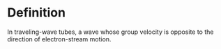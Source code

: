 # Definition

In traveling-wave tubes, a wave whose group velocity is opposite to the
direction of electron-stream motion.
